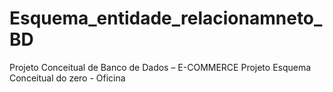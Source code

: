 # Esquema_entidade_relacionamneto_BD
Projeto Conceitual de Banco de Dados – E-COMMERCE
Projeto  Esquema Conceitual do zero - Oficina
